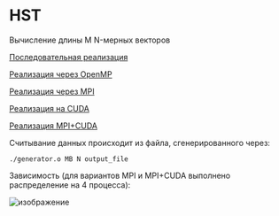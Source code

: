 # HST

Вычисление длины  M N-мерных векторов

[Последовательная реализация](https://github.com/DyadyaRodya/HST/tree/main/posled)

[Реализация через OpenMP](https://github.com/DyadyaRodya/HST/tree/main/openMP)

[Реализация через MPI](https://github.com/DyadyaRodya/HST/tree/main/MPI)

[Реализация на CUDA](https://github.com/DyadyaRodya/HST/tree/main/CUDA)

[Реализация MPI+CUDA](https://github.com/DyadyaRodya/HST/tree/main/CUDA_MPI)

Считывание данных происходит из файла, сгенерированного через:

```
./generator.o MB N output_file
```

Зависимость (для вариантов MPI и MPI+CUDA выполнено распределение на 4 процесса):

![изображение](https://user-images.githubusercontent.com/55759699/197321067-d3464c3d-9f58-42e8-b61d-1598b7bde9d8.png)
